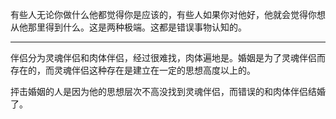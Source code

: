 有些人无论你做什么他都觉得你是应该的，有些人如果你对他好，他就会觉得你想从他那里得到什么。这是两种极端。这都是错误事物认知的。

___
伴侣分为灵魂伴侣和肉体伴侣，经过很难找，肉体遍地是。婚姻是为了灵魂伴侣而存在的，而灵魂伴侣这种存在是建立在一定的思想高度以上的。

抨击婚姻的人是因为他的思想层次不高没找到灵魂伴侣，而错误的和肉体伴侣结婚了。